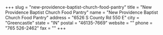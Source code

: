 +++
slug = "new-providence-baptist-church-food-pantry"
title = "New Providence Baptist Church Food Pantry"
name = "New Providence Baptist Church Food Pantry"
address = "6526 S County Rd 550 E"
city = "Greencastle"
state = "IN"
postal = "46135-7669"
website = ""
phone = "765 526-2462"
fax = ""
+++
